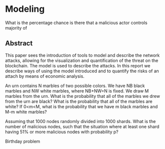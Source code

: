 # Modeling 

What is the percentage chance is there that a malicious actor controls majority of

## Abstract 

This paper sees the introduction of tools to model and describe the network attacks, allowing for the visualization and quantification of the threat on the blockchain. The model is used to describe the attacks. In this report we describe ways of using the model introduced and to quantify the risks of an attach by means of economic analysis. 

An urn contains N marbles of two possible colors. We have NB black marbles and NW white marbles, where NB+NW=N is fixed. We draw M marbles from the urn. What is the probability that all of the marbles we drew from the urn are black? What is the probability that all of the marbles are white? If 0<m<M, what is the probability that we have m black marbles and M-m white marbles?



Assuming that 1000 nodes randomly divided into 1000 shards. What is the number of malicious nodes, such that the situation where at least one shard having 51% or more malicious nodes with probability p?



Birthday problem 